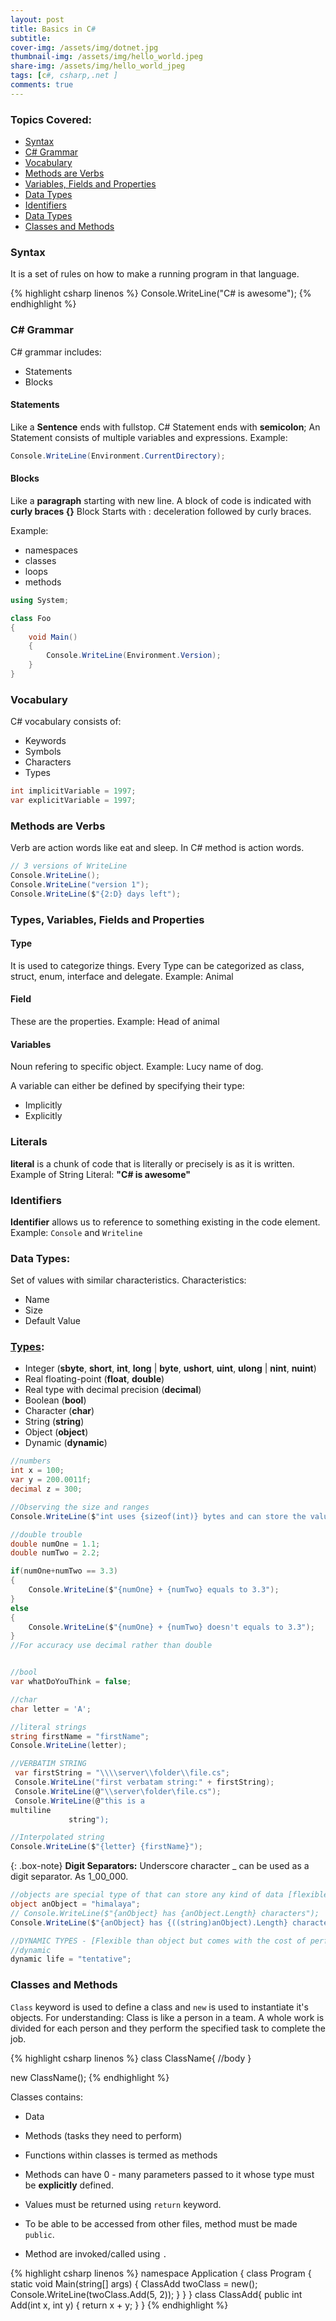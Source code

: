 ```yaml
---
layout: post
title: Basics in C#
subtitle:
cover-img: /assets/img/dotnet.jpg
thumbnail-img: /assets/img/hello_world.jpeg
share-img: /assets/img/hello_world_jpeg
tags: [c#, csharp,.net ]
comments: true
---
```


### Topics Covered:
- [Syntax](#syntax)
- [C# Grammar](#c-grammar)
- [Vocabulary](#vocabulary)
- [Methods are Verbs](#methods-are-verbs)
- [Variables, Fields and Properties](#types-variables-fields-and-properties)
- [Data Types](#data-types)
- [Identifiers](#identifiers)
- [Data Types](#data-types)
- [Classes and Methods](#classes-and-methods)

### Syntax
It is a set of rules on how to make a running program in that language. 

{% highlight csharp linenos %}
Console.WriteLine("C# is awesome");
{% endhighlight %} 


### C# Grammar
C# grammar includes: 
- Statements
- Blocks

#### Statements
Like a __Sentence__ ends with fullstop.
C# Statement ends with __semicolon__;
An Statement consists of multiple variables and expressions.
Example:
```csharp
Console.WriteLine(Environment.CurrentDirectory);
```

#### Blocks
Like a __paragraph__ starting with new line.
A block of code is indicated with __curly braces {}__
Block Starts with : deceleration followed by curly braces.

Example:
- namespaces
- classes
- loops
- methods


```csharp
using System;

class Foo
{
    void Main()
    {
        Console.WriteLine(Environment.Version);
    }
}
```
### Vocabulary
C# vocabulary consists of:
- Keywords
- Symbols
- Characters
- Types

```csharp
int implicitVariable = 1997;
var explicitVariable = 1997;
```
### Methods are Verbs
Verb are action words like eat and sleep.
In C# method is action words.

```csharp
// 3 versions of WriteLine
Console.WriteLine();
Console.WriteLine("version 1");
Console.WriteLine($"{2:D} days left");
```

### Types, Variables, Fields and Properties

#### Type

It is used to categorize things.
Every Type can be categorized as class, struct, enum, interface and delegate.
Example: Animal

#### Field
These are the properties.
Example: Head of animal

#### Variables
Noun refering to specific object.
Example: Lucy name of dog.

A variable can either be defined by specifying their type:
- Implicitly
- Explicitly


### Literals
__literal__ is a chunk of code that is literally or precisely is as it is written.
Example of String Literal: **"C# is awesome"**

### Identifiers
__Identifier__ allows us to reference to something existing in the code element.
Example: ``Console`` and ``Writeline``



### Data Types:
Set of values with similar characteristics.
Characteristics:
- Name
- Size
- Default Value

### [Types](https://docs.microsoft.com/en-us/dotnet/csharp/language-reference/builtin-types/value-types):
- Integer (**sbyte**, **short**, **int**, **long** | **byte**, **ushort**, **uint**, **ulong** | **nint**, **nuint**)  
- Real floating-point (**float**, **double**)
- Real type with decimal precision (**decimal**)
- Boolean (**bool**)
- Character  (**char**)
- String (**string**)
- Object (**object**)
- Dynamic (**dynamic**)

```csharp
//numbers
int x = 100;
var y = 200.0011f;
decimal z = 300;

//Observing the size and ranges
Console.WriteLine($"int uses {sizeof(int)} bytes and can store the values from {int.MinValue:N0} to {int.MaxValue:N0}.");

//double trouble
double numOne = 1.1;
double numTwo = 2.2;

if(numOne+numTwo == 3.3)
{
    Console.WriteLine($"{numOne} + {numTwo} equals to 3.3");
}
else
{
    Console.WriteLine($"{numOne} + {numTwo} doesn't equals to 3.3");
}
//For accuracy use decimal rather than double


//bool
var whatDoYouThink = false;

//char
char letter = 'A';

//literal strings
string firstName = "firstName";
Console.WriteLine(letter);

//VERBATIM STRING
 var firstString = "\\\\server\\folder\\file.cs";
 Console.WriteLine("first verbatam string:" + firstString);
 Console.WriteLine(@"\\server\folder\file.cs");
 Console.WriteLine(@"this is a 
multiline
             string");

//Interpolated string
Console.WriteLine($"{letter} {firstName}");
```

{: .box-note}
**Digit Separators:** Underscore character _ can be used as a digit separator. As 1_00_000.



```csharp
//objects are special type of that can store any kind of data [flexible but messier code and poor performance]
object anObject = "himalaya";
// Console.WriteLine($"{anObject} has {anObject.Length} characters");
Console.WriteLine($"{anObject} has {((string)anObject).Length} characters");

//DYNAMIC TYPES - [Flexible than object but comes with the cost of performance]
//dynamic
dynamic life = "tentative";
```

### Classes and Methods
``Class`` keyword is used to define a class and ``new`` is used to instantiate it's objects.
For understanding: Class is like a person in a team. A whole work is divided for each person and they perform the specified task to complete the job.  

{% highlight csharp linenos %}
class ClassName{
    //body
}

new ClassName();
{% endhighlight %} 
 
Classes contains:
- Data 
- Methods (tasks they need to perform)

- Functions within classes is termed as methods
- Methods can have 0 - many parameters passed to it whose type must be **explicitly** defined.
- Values must be returned using ``return`` keyword.
- To be able to be accessed from other files, method must be made ``public``.
- Method are invoked/called using ``.``  


{% highlight csharp linenos %}
namespace Application
{
    class Program
    {
        static void Main(string[] args)
        {
            ClassAdd twoClass = new();
            Console.WriteLine(twoClass.Add(5, 2));
        }
    }
}
class ClassAdd{
    public int Add(int x, int y)
    {
        return x + y;
    }
}
{% endhighlight %} 
